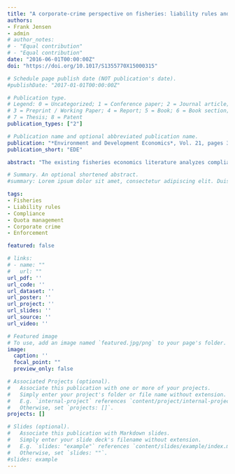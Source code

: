 ```yaml
---
title: "A corporate-crime perspective on fisheries: liability rules and non-compliance"
authors:
- Frank Jensen
- admin
# author_notes:
# - "Equal contribution"
# - "Equal contribution"
date: "2016-06-01T00:00:00Z"
doi: "https://doi.org/10.1017/S1355770X15000315"

# Schedule page publish date (NOT publication's date).
#publishDate: "2017-01-01T00:00:00Z"

# Publication type.
# Legend: 0 = Uncategorized; 1 = Conference paper; 2 = Journal article;
# 3 = Preprint / Working Paper; 4 = Report; 5 = Book; 6 = Book section;
# 7 = Thesis; 8 = Patent
publication_types: ["2"]

# Publication name and optional abbreviated publication name.
publication: "*Environment and Development Economics*, Vol. 21, pages 371-392."
publication_short: "EDE"

abstract: "The existing fisheries economics literature analyzes compliance problems by treating the fishing firm as one cohesive unit, but in many cases violations are committed by agents acting on behalf of a firm. To account for this, we analyze the principal–agent relationship within the fishing firm. In the case where the firm directly benefits from illegal fishing, the firm must induce its crew to violate regulations through the incentive scheme. Within this framework, we analyze how the allocation of liability between fishing firms and crew affects quota violations and the ability to design a socially efficient fisheries policy. We show that without wage frictions, it does not matter who is held liable. However, under the commonly used share systems of remuneration, crew liability generally yields a more efficient outcome than firm liability. Furthermore, asset restrictions may affect the outcome under various liability rules."

# Summary. An optional shortened abstract.
#summary: Lorem ipsum dolor sit amet, consectetur adipiscing elit. Duis posuere tellus ac convallis placerat. Proin tincidunt magna sed ex sollicitudin condimentum.

tags:
- Fisheries
- Liability rules
- Compliance
- Quota management
- Corporate crime
- Enforcement

featured: false

# links:
# - name: ""
#   url: ""
url_pdf: ''
url_code: ''
url_dataset: ''
url_poster: ''
url_project: ''
url_slides: ''
url_source: ''
url_video: ''

# Featured image
# To use, add an image named `featured.jpg/png` to your page's folder. 
image:
  caption: ''
  focal_point: ""
  preview_only: false

# Associated Projects (optional).
#   Associate this publication with one or more of your projects.
#   Simply enter your project's folder or file name without extension.
#   E.g. `internal-project` references `content/project/internal-project/index.md`.
#   Otherwise, set `projects: []`.
projects: []

# Slides (optional).
#   Associate this publication with Markdown slides.
#   Simply enter your slide deck's filename without extension.
#   E.g. `slides: "example"` references `content/slides/example/index.md`.
#   Otherwise, set `slides: ""`.
#slides: example
---
```

